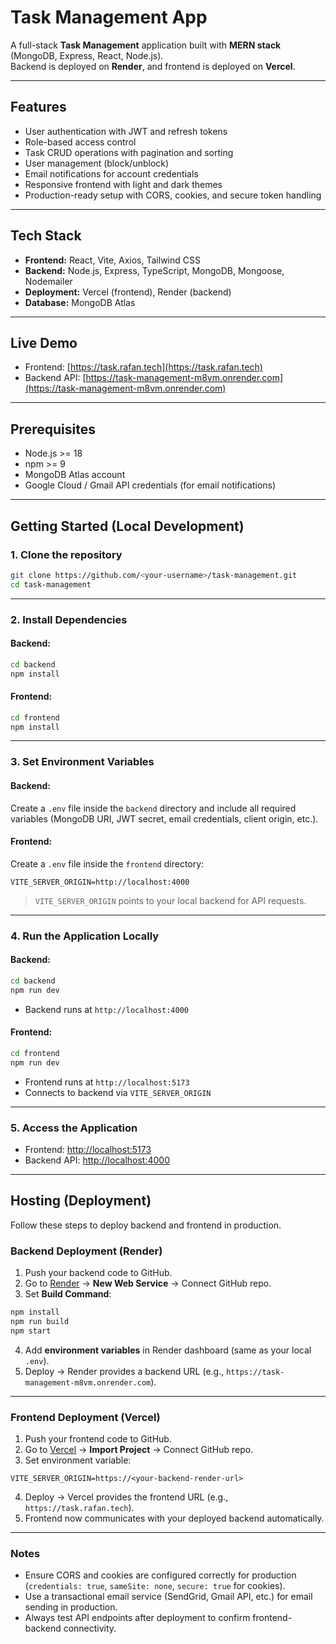 # Task Management App

A full-stack **Task Management** application built with **MERN stack** (MongoDB, Express, React, Node.js).  
Backend is deployed on **Render**, and frontend is deployed on **Vercel**.

---

## Features

- User authentication with JWT and refresh tokens
- Role-based access control
- Task CRUD operations with pagination and sorting
- User management (block/unblock)
- Email notifications for account credentials
- Responsive frontend with light and dark themes
- Production-ready setup with CORS, cookies, and secure token handling

---

## Tech Stack

- **Frontend:** React, Vite, Axios, Tailwind CSS  
- **Backend:** Node.js, Express, TypeScript, MongoDB, Mongoose, Nodemailer  
- **Deployment:** Vercel (frontend), Render (backend)  
- **Database:** MongoDB Atlas

---

## Live Demo

- Frontend: [https://task.rafan.tech](https://task.rafan.tech)  
- Backend API: [https://task-management-m8vm.onrender.com](https://task-management-m8vm.onrender.com)

---

## Prerequisites

- Node.js >= 18
- npm >= 9
- MongoDB Atlas account
- Google Cloud / Gmail API credentials (for email notifications)

---

## Getting Started (Local Development)

### 1. Clone the repository

```bash
git clone https://github.com/<your-username>/task-management.git
cd task-management

```

---

### 2. Install Dependencies

#### Backend:

```bash
cd backend
npm install
```

#### Frontend:

```bash
cd frontend
npm install
```

---

### 3. Set Environment Variables

#### Backend:

Create a `.env` file inside the `backend` directory and include all required variables (MongoDB URI, JWT secret, email credentials, client origin, etc.).

#### Frontend:

Create a `.env` file inside the `frontend` directory:

```env
VITE_SERVER_ORIGIN=http://localhost:4000
```

> `VITE_SERVER_ORIGIN` points to your local backend for API requests.

---

### 4. Run the Application Locally

#### Backend:

```bash
cd backend
npm run dev
```

* Backend runs at `http://localhost:4000`

#### Frontend:

```bash
cd frontend
npm run dev
```

* Frontend runs at `http://localhost:5173`
* Connects to backend via `VITE_SERVER_ORIGIN`

---

### 5. Access the Application

* Frontend: [http://localhost:5173](http://localhost:5173)
* Backend API: [http://localhost:4000](http://localhost:4000)

---

## Hosting (Deployment)

Follow these steps to deploy backend and frontend in production.

### Backend Deployment (Render)

1. Push your backend code to GitHub.
2. Go to [Render](https://render.com/) → **New Web Service** → Connect GitHub repo.
3. Set **Build Command**:

```bash
npm install
npm run build
npm start
```

4. Add **environment variables** in Render dashboard (same as your local `.env`).
5. Deploy → Render provides a backend URL (e.g., `https://task-management-m8vm.onrender.com`).

---

### Frontend Deployment (Vercel)

1. Push your frontend code to GitHub.
2. Go to [Vercel](https://vercel.com/) → **Import Project** → Connect GitHub repo.
3. Set environment variable:

```
VITE_SERVER_ORIGIN=https://<your-backend-render-url>
```

4. Deploy → Vercel provides the frontend URL (e.g., `https://task.rafan.tech`).
5. Frontend now communicates with your deployed backend automatically.

---

### Notes

* Ensure CORS and cookies are configured correctly for production (`credentials: true`, `sameSite: none`, `secure: true` for cookies).
* Use a transactional email service (SendGrid, Gmail API, etc.) for email sending in production.
* Always test API endpoints after deployment to confirm frontend-backend connectivity.

```

